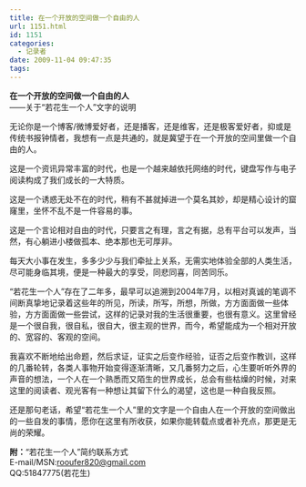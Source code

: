 ```yaml
---
title: 在一个开放的空间做一个自由的人
url: 1151.html
id: 1151
categories:
  - 记录者
date: 2009-11-04 09:47:35
tags:
---
```


**在一个开放的空间做一个自由的人**  
——关于“若花生一个人”文字的说明

  
无论你是一个博客/微博爱好者，还是播客，还是维客，还是极客爱好者，抑或是传统书报钟情者，我想有一点是共通的，就是冀望于在一个开放的空间里做一个自由的人。  
  
这是一个资讯异常丰富的时代，也是一个越来越依托网络的时代，键盘写作与电子阅读构成了我们成长的一大特质。  
  
这是一个诱惑无处不在的时代，稍有不甚就掉进一个莫名其妙，却是精心设计的窟窿里，坐怀不乱不是一件容易的事。  
  
这是一个言论相对自由的时代，只要言之有理，言之有据，总有平台可以发声，当然，有心躺进小楼做孤本、绝本那也无可厚非。  
  
每天大小事在发生，多多少少与我们牵扯上关系，无需实地体验全部的人类生活，尽可能身临其境，便是一种最大的享受，同悲同喜，同苦同乐。  
  
“若花生一个人”存在了二年多，最早可以追溯到2004年7月，以相对真诚的笔调不间断真挚地记录着这些年的所见，所读，所写，所想，所做，方方面面做一些体验，方方面面做一些尝试，这样的记录对我的生活很重要，也很有意义。这里曾经是一个很自我，很自私，很自大，很主观的世界，而今，希望能成为一个相对开放的、宽容的、客观的空间。  
  
我喜欢不断地给出命题，然后求证，证实之后变作经验，证否之后变作教训，这样的几番轮转，各类人事物开始变得逐渐清晰，又几番努力之后，心生要听听外界的声音的想法，一个人在一个熟悉而又陌生的世界成长，总会有些枯燥的时候，对来这里的阅读者、观光客有一种想让其留下什么的渴望，这也是一种自我反照。  
  
还是那句老话，希望“若花生一个人”里的文字是一个自由人在一个开放的空间做出的一些自发的事情，愿你在这里有所收获，如果你能转载点或者补充点，那更是无尚的荣耀。  
  
  
**附：**“若花生一个人”简约联系方式  
E-mail/MSN:rooufer820@gmail.com  
QQ:51847775(若花生)